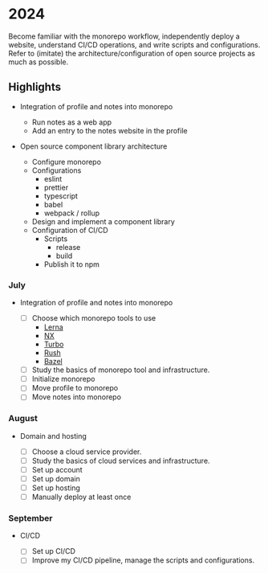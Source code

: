# 2024

Become familiar with the monorepo workflow, independently deploy a website, understand CI/CD operations, and write scripts and configurations. Refer to (imitate) the architecture/configuration of open source projects as much as possible.

## Highlights

- Integration of profile and notes into monorepo

  - Run notes as a web app
  - Add an entry to the notes website in the profile

- Open source component library architecture
  - Configure monorepo
  - Configurations
    - eslint
    - prettier
    - typescript
    - babel
    - webpack / rollup
  - Design and implement a component library
  - Configuration of CI/CD
    - Scripts
      - release
      - build
    - Publish it to npm

### July

- Integration of profile and notes into monorepo

  - [ ] Choose which monorepo tools to use
    - [Lerna](https://lerna.js.org)
    - [NX](https://nx.dev)
    - [Turbo](https://turbo.build)
    - [Rush](https://rushjs.io)
    - [Bazel](https://bazel.build)
  - [ ] Study the basics of monorepo tool and infrastructure.
  - [ ] Initialize monorepo
  - [ ] Move profile to monorepo
  - [ ] Move notes into monorepo

### August

- Domain and hosting

  - [ ] Choose a cloud service provider.
  - [ ] Study the basics of cloud services and infrastructure.
  - [ ] Set up account
  - [ ] Set up domain
  - [ ] Set up hosting
  - [ ] Manually deploy at least once

### September

- CI/CD

  - [ ] Set up CI/CD
  - [ ] Improve my CI/CD pipeline, manage the scripts and configurations.

